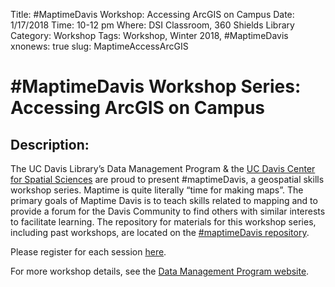 Title: #MaptimeDavis Workshop: Accessing ArcGIS on Campus
Date: 1/17/2018
Time: 10-12 pm
Where: DSI Classroom, 360 Shields Library
Category: Workshop
Tags: Workshop, Winter 2018, #MaptimeDavis
xnonews: true
slug: MaptimeAccessArcGIS

# #MaptimeDavis Workshop Series: Accessing ArcGIS on Campus

## Description:
The UC Davis Library’s Data Management Program & the [UC Davis Center for Spatial Sciences](https://spatial.ucdavis.edu/) are proud to present #maptimeDavis, a geospatial skills workshop series.  Maptime is quite literally “time for making maps”.  The primary goals of Maptime Davis is to teach skills related to mapping and to provide a forum for the Davis Community to find others with similar interests to facilitate learning. The repository for materials for this workshop series, including past workshops, are located on the [#maptimeDavis repository](https://github.com/MicheleTobias/MaptimeDavis).

Please register for each session [here](https://forms.library.ucdavis.edu/classes/descriptions.php). 

 For more workshop details, see the [Data Management Program website](https://www.library.ucdavis.edu/service/data-management/data-management-program-workshops-events/).

